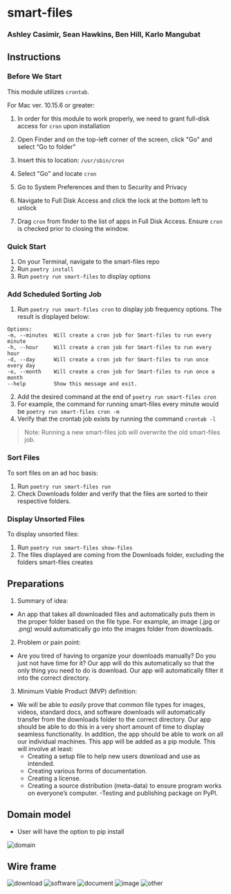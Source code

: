 # smart-files
### Ashley Casimir, Sean Hawkins, Ben Hill, Karlo Mangubat

## Instructions

### Before We Start

This module utilizes `crontab`.

For Mac ver. 10.15.6 or greater:

1. In order for this module to work properly, we need to grant full-disk access for `cron` upon installation

2. Open Finder and on the top-left corner of the screen, click "Go" and select “Go to folder"

3. Insert this to location: `/usr/sbin/cron` 

4. Select "Go" and locate `cron`

5. Go to System Preferences and then to Security and Privacy

6. Navigate to Full Disk Access and click the lock at the bottom left to unlock

7. Drag `cron` from finder to the list of apps in Full Disk Access. Ensure `cron` is checked prior to closing the window. 

### Quick Start
1. On your Terminal, navigate to the smart-files repo
2. Run `poetry install`
3. Run `poetry run smart-files` to display options

### Add Scheduled Sorting Job
1. Run `poetry run smart-files cron` to display job frequency options. The result is displayed below:
```
Options:
-m, --minutes  Will create a cron job for Smart-files to run every minute
-h, --hour     Will create a cron job for Smart-files to run every hour
-d, --day      Will create a cron job for Smart-files to run once every day
-o, --month    Will create a cron job for Smart-files to run once a month
--help         Show this message and exit.
```
2. Add the desired command at the end of `poetry run smart-files cron`
3. For example, the command for running smart-files every minute would be `poetry run smart-files cron -m`
4. Verify that the crontab job exists by running the command `crontab -l`
> Note: Running a new smart-files job will overwrite the old smart-files job.
### Sort Files
To sort files on an ad hoc basis:
1. Run `poetry run smart-files run`
2. Check Downloads folder and verify that the files are sorted to their respective folders. 

### Display Unsorted Files
To display unsorted files:
1. Run `poetry run smart-files show-files`
2. The files displayed are coming from the Downloads folder, excluding the folders smart-files creates


## Preparations

1. Summary of idea:

- An app that takes all downloaded files and automatically puts them in the proper folder based on the file type. For example, an image (.jpg or .png) would automatically go into the images folder from downloads.

2. Problem or pain point:

- Are you tired of having to organize your downloads manually? Do you just not have time for it? Our app will do this automatically so that the only thing you need to do is download. Our app will automatically filter it into the correct directory.

3. Minimum Viable Product (MVP) definition:

- We will be able to _easily_ prove that common file types for images, videos, standard docs, and software downloads will automatically transfer from the downloads folder to the correct directory. Our app should be able to do this in a very short amount of time to display seamless functionality. In addition, the app should be able to work on all our individual machines. This app will be added as a pip module. This will involve at least:
  - Creating a setup file to help new users download and use as intended.
  - Creating various forms of documentation.
  - Creating a license.
  - Creating a source distribution (meta-data) to ensure program works on everyone’s computer. -Testing and publishing package on PyPl.

## Domain model
- User will have the option to pip install

![domain](img/domain.png)
## Wire frame
![download](img/top-level-wf.png)
![software](img/software-wf.jpeg)
![document](img/doc-wf.jpeg)
![image](img/img-wf.jpeg)
![other](img/other-wf.jpeg)